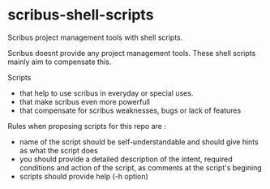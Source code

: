 scribus-shell-scripts
============

Scribus project management tools with shell scripts.

Scribus doesnt provide any project management tools. These shell scripts mainly aim to compensate this.

Scripts 
* that help to use scribus in everyday or special uses.
* that make scribus even more powerfull
* that compensate for scribus weaknesses, bugs or lack of features

Rules when proposing scripts for this repo are :
* name of the script should be self-understandable and should give hints as what the script does
* you should provide a detailed description of the intent, required conditions and action of the script, as comments at the script's begining
* scripts should provide help (-h option)
